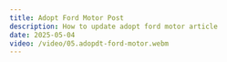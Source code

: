 ```yaml
---
title: Adopt Ford Motor Post
description: How to update adopt ford motor article
date: 2025-05-04
video: /video/05.adopdt-ford-motor.webm
---
```


